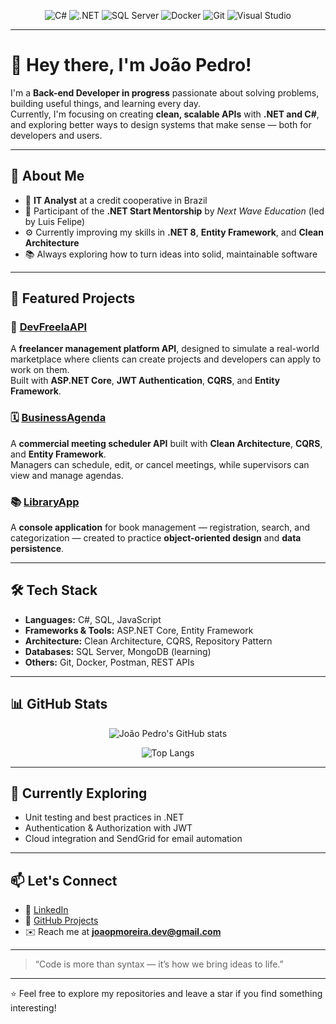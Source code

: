 <!-- Profile Badges -->
<div align="center">

![C#](https://img.shields.io/badge/C%23-239120?style=for-the-badge&logo=c-sharp&logoColor=white)
![.NET](https://img.shields.io/badge/.NET-512BD4?style=for-the-badge&logo=dotnet&logoColor=white)
![SQL Server](https://img.shields.io/badge/SQL%20Server-CC2927?style=for-the-badge&logo=microsoft-sql-server&logoColor=white)
![Docker](https://img.shields.io/badge/Docker-2496ED?style=for-the-badge&logo=docker&logoColor=white)
![Git](https://img.shields.io/badge/Git-F05032?style=for-the-badge&logo=git&logoColor=white)
![Visual Studio](https://img.shields.io/badge/Visual%20Studio-5C2D91?style=for-the-badge&logo=visual-studio&logoColor=white)

</div>

---

# 👋 Hey there, I'm João Pedro!

I'm a **Back-end Developer in progress** passionate about solving problems, building useful things, and learning every day.  
Currently, I'm focusing on creating **clean, scalable APIs** with **.NET and C#**, and exploring better ways to design systems that make sense — both for developers and users.

---

## 🚀 About Me

- 💼 **IT Analyst** at a credit cooperative in Brazil  
- 🧠 Participant of the **.NET Start Mentorship** by *Next Wave Education* (led by Luis Felipe)  
- ⚙️ Currently improving my skills in **.NET 8**, **Entity Framework**, and **Clean Architecture**  
- 📚 Always exploring how to turn ideas into solid, maintainable software

---

## 🧩 Featured Projects

### 💼 [DevFreelaAPI](https://github.com/devjoaopedrom/DevFreela)
A **freelancer management platform API**, designed to simulate a real-world marketplace where clients can create projects and developers can apply to work on them.  
Built with **ASP.NET Core**, **JWT Authentication**, **CQRS**, and **Entity Framework**.

### 🗓️ [BusinessAgenda](https://github.com/devjoaopedrom/BusinessAgenda)
A **commercial meeting scheduler API** built with **Clean Architecture**, **CQRS**, and **Entity Framework**.  
Managers can schedule, edit, or cancel meetings, while supervisors can view and manage agendas.

### 📚 [LibraryApp](https://github.com/devjoaopedrom/LibraryApp)
A **console application** for book management — registration, search, and categorization — created to practice **object-oriented design** and **data persistence**.

---

## 🛠️ Tech Stack

- **Languages:** C#, SQL, JavaScript 
- **Frameworks & Tools:** ASP.NET Core, Entity Framework
- **Architecture:** Clean Architecture, CQRS, Repository Pattern  
- **Databases:** SQL Server, MongoDB (learning)  
- **Others:** Git, Docker, Postman, REST APIs  

---

## 📊 GitHub Stats

<div align="center">

![João Pedro's GitHub stats](https://github-readme-stats.vercel.app/api?username=devjoaopedrom&show_icons=true&theme=transparent&hide_title=true&hide_rank=false&include_all_commits=true&count_private=true)

![Top Langs](https://github-readme-stats.vercel.app/api/top-langs/?username=devjoaopedrom&layout=compact&theme=transparent&hide_title=false)

</div>

---

## 🌱 Currently Exploring

- Unit testing and best practices in .NET  
- Authentication & Authorization with JWT  
- Cloud integration and SendGrid for email automation  

---

## 📫 Let's Connect

- 💼 [LinkedIn](https://www.linkedin.com/in/joao-pedro-moreira/)  
- 🧠 [GitHub Projects](https://github.com/devjoaopedrom)  
- ✉️ Reach me at **joaopmoreira.dev@gmail.com**

---

> “Code is more than syntax — it’s how we bring ideas to life.”

---

⭐ Feel free to explore my repositories and leave a star if you find something interesting!

